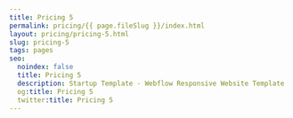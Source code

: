 ```yaml
---
title: Pricing 5
permalink: pricing/{{ page.fileSlug }}/index.html
layout: pricing/pricing-5.html
slug: pricing-5
tags: pages
seo:
  noindex: false
  title: Pricing 5
  description: Startup Template - Webflow Responsive Website Template
  og:title: Pricing 5
  twitter:title: Pricing 5
---
```



